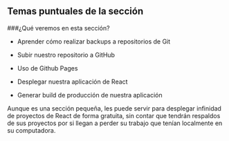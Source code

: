 ## Temas puntuales de la sección
###¿Qué veremos en esta sección?

- Aprender cómo realizar backups a repositorios de Git

- Subir nuestro repositorio a GitHub

- Uso de Github Pages

- Desplegar nuestra aplicación de React

- Generar build de producción de nuestra aplicación

Aunque es una sección pequeña, les puede servir para desplegar infinidad de proyectos de React de forma gratuita, sin contar que tendrán respaldos de sus proyectos por si llegan a perder su trabajo que tenían localmente en su computadora.